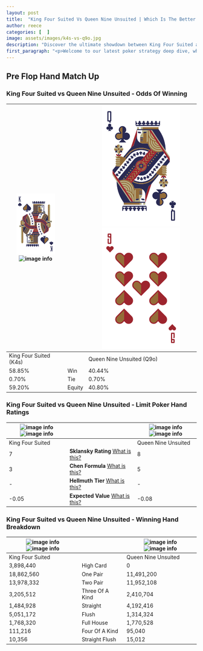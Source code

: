 ```yaml
---
layout: post
title:  "King Four Suited Vs Queen Nine Unsuited | Which Is The Better Hand In Poker? A Complete Guide"
author: reece
categories: [  ]
image: assets/images/k4s-vs-q9o.jpg
description: "Discover the ultimate showdown between King Four Suited and Queen Nine Unsuited in poker! Uncover the odds, strategies, and scenarios where one hand triumphs over the other. Get ready to up your poker game with this thrilling analysis."
first_paragraph: "<p>Welcome to our latest poker strategy deep dive, where we're pitting two distinct hands against each other in a high-stakes showdown: King Four Suited vs Queen Nine Unsuited.</p><p>In the dynamic world of poker, every decision counts, and knowing which hand holds the upper hand is key to your success at the table.</p><p>In this article, we'll dissect these two hands, explore the scenarios where one dominates the other, and equip you with the knowledge to make strategic choices that can tip the odds in your favor.</p><p>Get ready to unravel the intriguing dynamics of these poker hands and elevate your game to new heights.</p>"
---
```




[comment]: # (sp0)

## Pre Flop Hand Match Up

<div class="table hand-ratings" markdown="1"> 



### King Four Suited vs Queen Nine Unsuited - Odds Of Winning


    
| ![image info](assets/images/hand1/K.png) ![image info](assets/images/hand1/4s.png) |  | ![image info](assets/images/hand2/Q.png) ![image info](assets/images/hand2/9o.png) |
| -------- | -------- | -------- |
| King Four Suited (K4s) |  | Queen Nine Unsuited (Q9o) |
| 58.85% | Win | 40.44% |
| 0.70% | Tie | 0.70% |
| 59.20% | Equity | 40.80% |




[comment]: # (sp1)



### King Four Suited vs Queen Nine Unsuited - Limit Poker Hand Ratings


    
| ![image info](https://www.riverpairs.com/assets/images/hand1/K.png) ![image info](https://www.riverpairs.com/assets/images/hand1/4s.png) |  | ![image info](https://www.riverpairs.com/assets/images/hand2/Q.png) ![image info](https://www.riverpairs.com/assets/images/hand2/9o.png) |
| -------- | -------- | -------- |
| King Four Suited |  | Queen Nine Unsuited |
| 7 | **Sklansky Rating** [What is this?](/sklansky-rating-explained) | 8 |
| 3 | **Chen Formula** [What is this?](/chen-formula-explained) | 5 |
| - | **Hellmuth Tier** [What is this?](/Hellmuth-tier-explained) | - |
| -0.05 | **Expected Value** [What is this?](/expected-value-explained) | -0.08 |




[comment]: # (sp2)



### King Four Suited vs Queen Nine Unsuited - Winning Hand Breakdown


    
| ![image info](https://www.riverpairs.com/assets/images/hand1/K.png) ![image info](https://www.riverpairs.com/assets/images/hand1/4s.png) |  | ![image info](https://www.riverpairs.com/assets/images/hand2/Q.png) ![image info](https://www.riverpairs.com/assets/images/hand2/9o.png) |
| -------- | -------- | -------- |
| King Four Suited |  | Queen Nine Unsuited |
| 3,898,440 | High Card | 0 |
| 18,862,560 | One Pair | 11,491,200 |
| 13,978,332 | Two Pair | 11,952,108 |
| 3,205,512 | Three Of A Kind | 2,410,704 |
| 1,484,928 | Straight | 4,192,416 |
| 5,051,172 | Flush | 1,314,324 |
| 1,768,320 | Full House | 1,770,528 |
| 111,216 | Four Of A Kind | 95,040 |
| 10,356 | Straight Flush | 15,012 |




[comment]: # (sp3)



</div>

[comment]: # (sp4)



[comment]: # (sp5)

